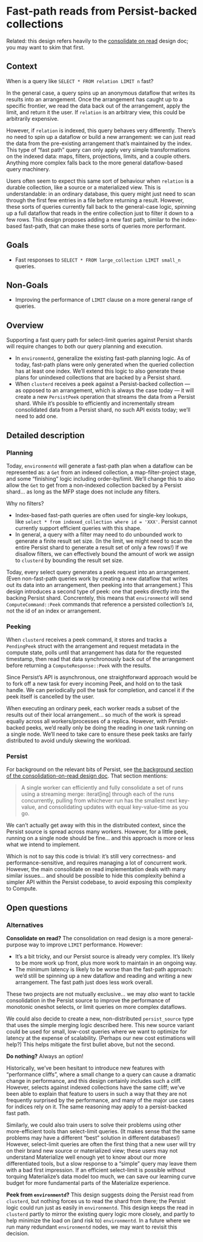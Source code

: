 # Fast-path reads from Persist-backed collections

Related: this design refers heavily to the [consolidate on read](https://github.com/bkirwi/materialize/blob/consolidation-on-read/doc/developer/design/20230317_consolidation_on_read.md) design doc; you may want to skim that first.

## Context

When is a query like `SELECT * FROM relation LIMIT n` fast?

In the general case, a query spins up an anonymous dataflow that writes its results into an arrangement. Once the arrangement has caught up to a specific frontier, we read the data back out of the arrangement, apply the limit, and return it the user.  If `relation` is an arbitrary view, this could be arbitrarily expensive.

However, if `relation` is indexed, this query behaves very differently. There’s no need to spin up a dataflow or build a new arrangement: we can just read the data from the pre-existing arrangement that’s maintained by the index. This type of “fast path” query can only apply very simple transformations on the indexed data: maps, filters, projections, limits, and a couple others. Anything more complex falls back to the more general dataflow-based query machinery.

Users often seem to expect this same sort of behaviour when `relation` is a durable collection, like a source or a materialized view. This is understandable: in an ordinary database, this query might just need to scan through the first few entries in a file before returning a result. However, these sorts of queries currently fall back to the general-case logic, spinning up a full dataflow that reads in the entire collection just to filter it down to a few rows. This design proposes adding a new fast path, similar to the index-based fast-path, that can make these sorts of queries more performant.

## Goals

- Fast responses to `SELECT * FROM large_collection LIMIT small_n` queries.

## Non-Goals

- Improving the performance of `LIMIT` clause on a more general range of queries.

## Overview

Supporting a fast query path for select-limit queries against Persist shards will require changes to both our query planning and execution.

- In `environmentd`, generalize the existing fast-path planning logic. As of today, fast-path plans were only generated when the queried collection has at least one index. We’ll extend this logic to also generate these plans for unindexed collections that are backed by a Persist shard.
- When `clusterd` receives a peek against a Persist-backed collection — as opposed to an arrangement, which is always the case today — it will create a new `PersistPeek` operation that streams the data from a Persist shard. While it’s possible to efficiently and incrementally stream consolidated data from a Persist shard, no such API exists today; we’ll need to add one.

## Detailed description

### Planning

Today, `environmentd` will generate a fast-path plan when a dataflow can be represented as: a `Get` from an indexed collection, a map-filter-project stage, and some “finishing” logic including order-by/limit. We’ll change this to also allow the `Get` to get from a non-indexed collection backed by a Persist shard… as long as the MFP stage does not include any filters.

Why no filters?

- Index-based fast-path queries are often used for single-key lookups, like `select * from indexed_collection where id = 'XXX'`. Persist cannot currently support efficient queries with this shape.
- In general, a query with a filter may need to do unbounded work to generate a finite result set size. (In the limit, we might need to scan the entire Persist shard to generate a result set of only a few rows!) If we disallow filters, we can effectively bound the amount of work we assign to `clusterd` by bounding the result set size.

Today, every select query generates a peek request into an arrangement. (Even non-fast-path queries work by creating a new dataflow that writes out its data into an arrangement, then peeking into that arrangement.) This design introduces a second type of peek: one that peeks directly into the backing Persist shard. Concrentely, this means that `environmentd` will send `ComputeCommand::Peek` commands that reference a persisted collection’s `Id`, not the id of an index or arrangement.

### Peeking

When `clusterd` receives a peek command, it stores and tracks a `PendingPeek` struct with the arrangement and request metadata in the compute state, polls until that arrangement has data for the requested timestamp, then read that data synchronously back out of the arrangement before returning a `ComputeResponse::Peek` with the results.

Since Persist’s API is asynchronous, one straightforward approach would be to fork off a new task for every incoming Peek, and hold on to the task handle. We can periodically poll the task for completion, and cancel it if the peek itself is cancelled by the user.

When executing an ordinary peek, each worker reads a subset of the results out of their local arrangement… so much of the work is spread equally across all workers/processes of a replica. However, with Persist-backed peeks, we’d really only be doing the reading in *one* task running on a single node. We’ll need to take care to ensure these peek tasks are fairly distributed to avoid unduly skewing the workload.

### Persist

For background on the relevant bits of Persist, see [the background section of the consolidation-on-read design doc](https://github.com/bkirwi/materialize/blob/consolidation-on-read/doc/developer/design/20230317_consolidation_on_read.md#background). That section mentions:

> A single worker can efficiently and fully consolidate a set of runs using a streaming merge: iterat[ing] through each of the runs concurrently, pulling from whichever run has the smallest next key-value, and consolidating updates with equal key-value-time as you go.
>

We can’t actually get away with this in the distributed context, since the Persist source is spread across many workers. However, for a little peek, running on a single node should be fine… and this approach is more or less what we intend to implement.

Which is not to say this code is trivial: it’s still very correctness- and performance-sensitive, and requires managing a lot of concurrent work. However, the main consolidate on read implementation deals with many similar issues… and should be possible to hide this complexity behind a simpler API within the Persist codebase, to avoid exposing this complexity to Compute.

## Open questions

### Alternatives

**Consolidate on read?** The consolidation on read design is a more general-purpose way to improve `LIMIT` performance. However:

- It’s a bit tricky, and our Persist source is already very complex. It’s likely to be more work up front, plus more work to maintain in an ongoing way.
- The minimum latency is likely to be worse than the fast-path approach: we’d still be spinning up a new dataflow and reading and writing a new arrangement. The fast path just does less work overall.

These two projects are not mutually exclusive… we may *also* want to tackle consolidation in the Persist source to improve the performance of monotonic oneshot selects, or limit queries on more complex dataflows.

We could also decide to create a new, non-distributed `persist_source` type that uses the simple merging logic described here. This new source variant could be used for small, low-cost queries where we want to optimize for latency at the expense of scalability. (Perhaps our new cost estimations will help?) This helps mitigate the first bullet above, but not the second.

**Do nothing?** Always an option!

Historically, we’ve been hesitant to introduce new features with “performance cliffs”, where a small change to a query can cause a dramatic change in performance, and this design certainly includes such a cliff. However, selects against indexed collections have the same cliff; we’ve been able to explain that feature to users in such a way that they are not frequently surprised by the performance, and many of the major use cases for indices rely on it. The same reasoning may apply to a persist-backed fast path.

Similarly, we could also train users to solve their problems using other more-efficient tools than select-limit queries. (It makes sense that the same problems may have a different “best” solution in different databases!) However, select-limit queries are often the first thing that a new user will try on their brand new source or materialized view; these users may not understand Materialize well enough yet to know about our more differentiated tools, but a slow response to a “simple” query may leave them with a bad first impression. If an efficient select-limit is possible without torquing Materialize’s data model too much, we can save our learning curve budget for more fundamental parts of the Materialize experience.

**Peek from `environmentd`?** This design suggests doing the Persist read from `clusterd`, but nothing forces us to read the shard from there; the Persist logic could run just as easily in `environmentd`. This design keeps the read in `clusterd` partly to mirror the existing query logic more closely, and partly to help minimize the load on (and risk to) `environmentd`. In a future where we run many redundant `environmentd` nodes, we may want to revisit this decision.
